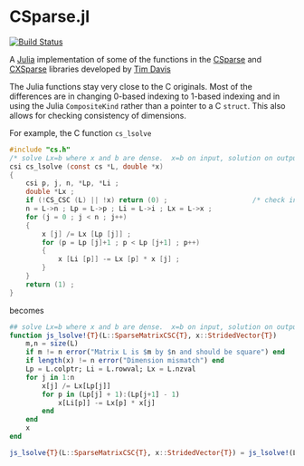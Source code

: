 CSparse.jl
==========

[![Build Status](https://travis-ci.org/JuliaSparse/CSparse.jl.svg?branch=master)](https://travis-ci.org/JuliaSparse/CSparse.jl)

A [Julia](http://julialang.org) implementation of some of the functions in the
[CSparse](http://www.cise.ufl.edu/research/sparse/CSparse) and
[CXSparse](http://www.cise.ufl.edu/research/sparse/CXSparse/)
libraries developed by
[Tim Davis](http://engineering.tamu.edu/cse/people/davis-tim)

The Julia functions stay very close to the C originals.  Most of the
differences are in changing 0-based indexing to 1-based indexing and
in using the Julia ```CompositeKind``` rather than a pointer to a C
```struct```.  This also allows for checking consistency of
dimensions.

For example, the C function ```cs_lsolve```
```C
#include "cs.h"
/* solve Lx=b where x and b are dense.  x=b on input, solution on output. */
csi cs_lsolve (const cs *L, double *x)
{
    csi p, j, n, *Lp, *Li ;
    double *Lx ;
    if (!CS_CSC (L) || !x) return (0) ;                     /* check inputs */
    n = L->n ; Lp = L->p ; Li = L->i ; Lx = L->x ;
    for (j = 0 ; j < n ; j++)
    {
        x [j] /= Lx [Lp [j]] ;
        for (p = Lp [j]+1 ; p < Lp [j+1] ; p++)
        {
            x [Li [p]] -= Lx [p] * x [j] ;
        }
    }
    return (1) ;
}
```
becomes
```julia
## solve Lx=b where x and b are dense.  x=b on input, solution on output.
function js_lsolve!{T}(L::SparseMatrixCSC{T}, x::StridedVector{T})
    m,n = size(L)
    if m != n error("Matrix L is $m by $n and should be square") end
    if length(x) != n error("Dimension mismatch") end
    Lp = L.colptr; Li = L.rowval; Lx = L.nzval
    for j in 1:n
        x[j] /= Lx[Lp[j]]
        for p in (Lp[j] + 1):(Lp[j+1] - 1)
            x[Li[p]] -= Lx[p] * x[j]
        end
    end
    x
end

js_lsolve{T}(L::SparseMatrixCSC{T}, x::StridedVector{T}) = js_lsolve!(L, copy(x))
```
